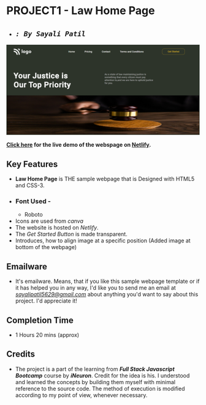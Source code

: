 # **PROJECT1 - Law Home Page**

- ## _`: By Sayali Patil`_

![Law Home Page](./Law%20Home%20Page.png)

**[Click here](https://law-home-page-saya.netlify.app) for the live demo of the webspage on [Netlify](https://www.netlify.com/).**

## Key Features

- **Law Home Page** is THE sample webpage that is Designed with HTML5 and CSS-3.
- ### Font Used -
  - Roboto
- Icons are used from _canva_
- The website is hosted on _Netlify_.
- The _Get Started Button_ is made transparent.
- Introduces, how to align image at a specific position (Added image at bottom of the webpage)

## Emailware

- It's emailware. Means, that if you like this sample webpage template or if it has helped you in any way, I'd like you to send me an email at *sayalipatil5629@gmail.com* about anything you'd want to say about this project. I'd appreciate it!

## Completion Time

- 1 Hours 20 mins (approx)

## Credits

- The project is a part of the learning from **_Full Stack Javascript Bootcamp_** course by **_iNeuron_**. Credit for the idea is his. I understood and learned the concepts by building them myself with minimal reference to the source code. The method of execution is modified according to my point of view, whenever necessary.
